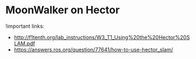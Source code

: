 # MoonWalker on Hector
!important links:
  - http://f1tenth.org/lab_instructions/W3_T1_Using%20the%20Hector%20SLAM.pdf
  - https://answers.ros.org/question/77641/how-to-use-hector_slam/
